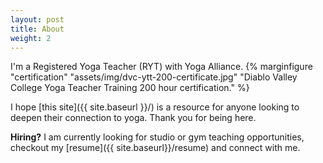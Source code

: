```yaml
---
layout: post
title: About
weight: 2
---
```


I'm a Registered Yoga Teacher (RYT) with Yoga Alliance.
{% marginfigure "certification" "assets/img/dvc-ytt-200-certificate.jpg" "Diablo Valley College Yoga Teacher Training 200 hour certification." %}

I hope [this site]({{ site.baseurl }}/) is a resource for anyone looking to deepen their connection to yoga. Thank you for being here.

<b>Hiring?</b> I am currently looking for studio or gym teaching opportunities, checkout my [resume]({{ site.baseurl}}/resume) and connect with me.
